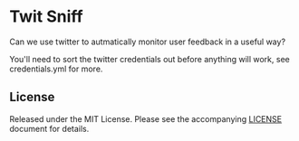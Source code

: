 # Twit Sniff

Can we use twitter to autmatically monitor user feedback in a useful way?

You'll need to sort the twitter credentials out before anything will work, see credentials.yml for more.

## License

Released under the MIT License. Please see the accompanying [LICENSE](LICENSE) document for
details.
